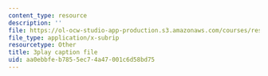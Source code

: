 ```yaml
---
content_type: resource
description: ''
file: https://ol-ocw-studio-app-production.s3.amazonaws.com/courses/res-6-012-introduction-to-probability-spring-2018/aa0ebbfeb7855ec74a47001c6d58bd75_PJExYLw0qtc.srt
file_type: application/x-subrip
resourcetype: Other
title: 3play caption file
uid: aa0ebbfe-b785-5ec7-4a47-001c6d58bd75
---
```

